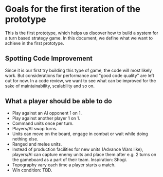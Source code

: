 # Goals for the first iteration of the prototype

This is the first prototype, which helps us discover how to build a system for a turn based strategy game. In this document, we define what we want to achieve in the first prototype.

## Spotting Code Improvement
Since it is our first try building this type of game, the code will most likely work. But considerations for performance and "good code quality" are left out for now. In a code review, we want to see what can be improved for the sake of maintainability, scalability and so on.

## What a player should be able to do
- Play against an AI opponent 1 on 1.
- Play against another player 1 on 1.
- Command units once per turn.
- Players/AI swap turns.
- Units can move on the board, engage in combat or wait while doing nothing else.
- Ranged and melee units.
- Instead of production facilities for new units (Advance Wars like), players/AI can capture enemy units and place them after e.g. 2 turns on the gameboard as a part of their team. Inspiration: Shogi.
- Topography vary each time a player starts a match.
- Win condition: TBD.